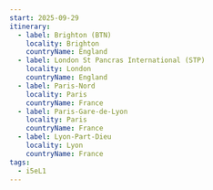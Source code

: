 ```yaml
---
start: 2025-09-29
itinerary:
  - label: Brighton (BTN)
    locality: Brighton
    countryName: England
  - label: London St Pancras International (STP)
    locality: London
    countryName: England
  - label: Paris-Nord
    locality: Paris
    countryName: France
  - label: Paris-Gare-de-Lyon
    locality: Paris
    countryName: France
  - label: Lyon-Part-Dieu
    locality: Lyon
    countryName: France
tags:
  - i5eL1
---
```

